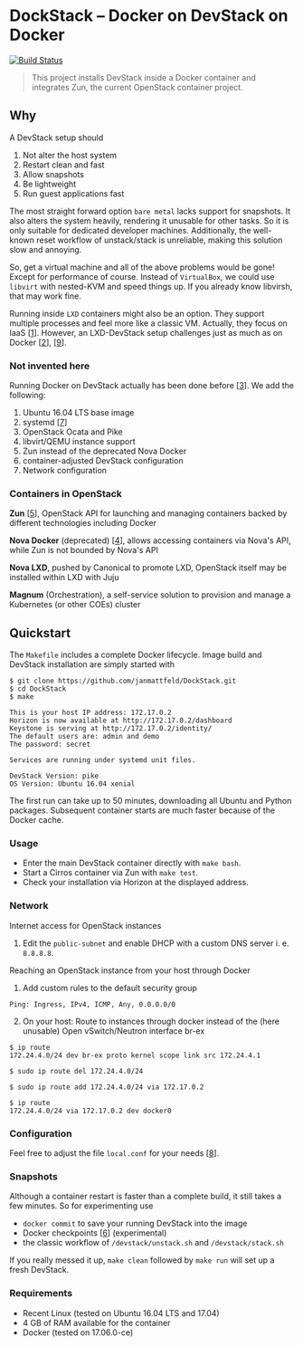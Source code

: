 # DockStack – Docker on DevStack on Docker

[![Build Status](https://travis-ci.org/janmattfeld/DockStack.svg?branch=master)](https://travis-ci.org/janmattfeld/DockStack)

> This project installs DevStack inside a Docker container and integrates Zun, the current OpenStack container project.

## Why

A DevStack setup should

1. Not alter the host system
2. Restart clean and fast
3. Allow snapshots
4. Be lightweight
5. Run guest applications fast

The most straight forward option `bare metal` lacks support for snapshots. It also alters the system heavily, rendering it unusable for other tasks. So it is only suitable for dedicated developer machines. Additionally, the well-known reset workflow of unstack/stack is unreliable, making this solution slow and annoying.

So, get a virtual machine and all of the above problems would be gone! Except for performance of course. Instead of `VirtualBox`, we could use `libvirt` with nested-KVM and speed things up. If you already know libvirsh, that may work fine.

Running inside `LXD` containers might also be an option. They support multiple processes and feel more like a classic VM. Actually, they focus on IaaS [[1]]. However, an LXD-DevStack setup challenges just as much as on Docker [[2]], [[9]].

[1]: https://www.ubuntu.com/containers/lxd
[2]: https://stgraber.org/2016/10/26/lxd-2-0-lxd-and-openstack-1112/
[9]: https://docs.openstack.org/devstack/latest/guides/lxc.html

### Not invented here

Running Docker on DevStack actually has been done before [[3]]. We add the following:

1. Ubuntu 16.04 LTS base image
2. systemd [[7]]
3. OpenStack Ocata and Pike
4. libvirt/QEMU instance support
5. Zun instead of the deprecated Nova Docker
6. container-adjusted DevStack configuration
7. Network configuration

[3]: https://github.com/ewindisch/dockenstack
[7]: https://docs.openstack.org/devstack/latest/systemd.html

### Containers in OpenStack

**Zun** [[5]], OpenStack API for launching and managing containers backed by different technologies including Docker

**Nova Docker** (deprecated) [[4]], allows accessing containers via Nova's API, while Zun is not bounded by Nova's API

**Nova LXD**, pushed by Canonical to promote LXD, OpenStack itself may be installed within LXD with Juju

**Magnum** (Orchestration), a self-service solution to provision and manage a Kubernetes (or other COEs) cluster

[4]: https://wiki.openstack.org/wiki/Docker

## Quickstart

The `Makefile` includes a complete Docker lifecycle. Image build and DevStack installation are simply started with

```console
$ git clone https://github.com/janmattfeld/DockStack.git
$ cd DockStack
$ make

This is your host IP address: 172.17.0.2
Horizon is now available at http://172.17.0.2/dashboard
Keystone is serving at http://172.17.0.2/identity/
The default users are: admin and demo
The password: secret

Services are running under systemd unit files.

DevStack Version: pike
OS Version: Ubuntu 16.04 xenial
```

The first run can take up to 50 minutes, downloading all Ubuntu and Python packages. Subsequent container starts are much faster because of the Docker cache.

### Usage

- Enter the main DevStack container directly with `make bash`.
- Start a Cirros container via Zun with `make test`.
- Check your installation via Horizon at the displayed address.

[5]: https://docs.openstack.org/zun/latest/dev/quickstart.html

### Network

Internet access for OpenStack instances

1. Edit the `public-subnet` and enable DHCP with a custom DNS server i. e. `8.8.8.8`.

Reaching an OpenStack instance from your host through Docker

1. Add custom rules to the default security group

```text
Ping: Ingress, IPv4, ICMP, Any, 0.0.0.0/0
```

2. On your host: Route to instances through docker instead of the (here unusable) Open vSwitch/Neutron interface br-ex

```console
$ ip route
172.24.4.0/24 dev br-ex proto kernel scope link src 172.24.4.1

$ sudo ip route del 172.24.4.0/24

$ sudo ip route add 172.24.4.0/24 via 172.17.0.2

$ ip route
172.24.4.0/24 via 172.17.0.2 dev docker0
```

### Configuration

Feel free to adjust the file `local.conf` for your needs [[8]].

[8]: https://docs.openstack.org/devstack/latest/configuration.html#local-conf

### Snapshots

Although a container restart is faster than a complete build, it still takes a few minutes. So for experimenting use

- `docker commit` to save your running DevStack into the image
- Docker checkpoints [[6]] (experimental)
- the classic workflow of `/devstack/unstack.sh` and `/devstack/stack.sh`

If you really messed it up, `make clean` followed by `make run` will set up a fresh DevStack.

[6]: https://criu.org/Docker

### Requirements

- Recent Linux (tested on Ubuntu 16.04 LTS and 17.04)
- 4 GB of RAM available for the container
- Docker (tested on 17.06.0-ce)
